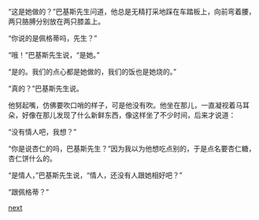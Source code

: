 
“这是她做的？”巴基斯先生问道，他总是无精打采地踩在车踏板上，向前弯着腰，两只胳膊分别放在两只膝盖上。

“你说的是佩格蒂吗，先生？”

“哦！”巴基斯先生说，“是她。”

“是的。我们的点心都是她做的，我们的饭也是她烧的。”

“真的？”巴基斯先生说。

他努起嘴，仿佛要吹口哨的样子，可是他没有吹。他坐在那儿，一直凝视着马耳朵，好像在那儿发现了什么新鲜东西，像这样坐了不少时间，后来才说道：

“没有情人吧，我想？”

“你是说杏仁的吗，巴基斯先生？”因为我以为他想吃点别的，于是点名要杏仁糖，杏仁饼什么的。

“是情人，”巴基斯先生说，“情人，还没有人跟她相好吧？”

“跟佩格蒂？”

[next](page71.md)